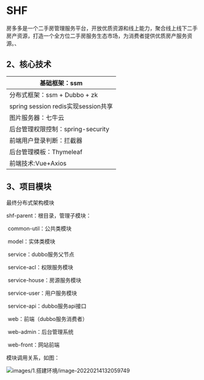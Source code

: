 # SHF
房多多是一个二手房管理服务平台，开放优质资源和线上能力，聚合线上线下二手房产资源，打造一个全方位二手房服务生态市场，为消费者提供优质房产服务资源。、

## 2、核心技术

| 基础框架：ssm                       |
| ----------------------------------- |
| 分布式框架：ssm + Dubbo + zk        |
| spring session redis实现session共享 |
| 图片服务器：七牛云                  |
| 后台管理权限控制：spring-security   |
| 前端用户登录判断：拦截器            |
| 后台管理模板：Thymeleaf             |
| 前端技术:Vue+Axios                  |

## 3、项目模块

最终分布式架构模块

shf-parent：根目录，管理子模块：

​	common-util：公共类模块

​	model：实体类模块

​	service：dubbo服务父节点

​		service-acl：权限服务模块

​		service-house：房源服务模块

​		service-user：用户服务模块

​	service-api：dubbo服务api接口

​	web：前端（dubbo服务消费者）

​		web-admin：后台管理系统

​		web-front：网站前端



模块调用关系，如图：

![images/1.搭建环境/image-20220214132059749](images/1.搭建环境/image-20220214132059749.png)

